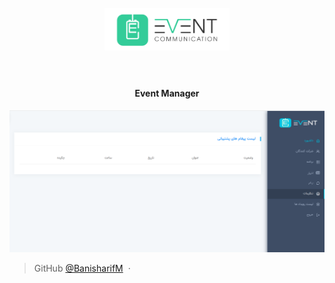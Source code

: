 <h1 align="center">
  <br>
  <a href="#"><img src="./Panel/assets/images/widget/Logo.png" alt="Event" width="200"></a>
  <br>  
  <br>
</h1>

<h4 align="center">Event Manager</h4>

![screenshot](./Panel/assets/images/widget/Panle%20View.png)

<!-- > [shayanschools.com](http://shayanschools.com/) &nbsp;&middot;&nbsp; -->

> GitHub [@BanisharifM](https://github.com/BanisaharifM) &nbsp;&middot;&nbsp;
